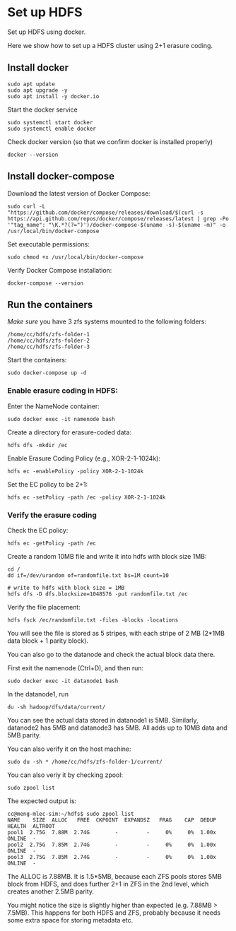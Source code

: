 # Set up HDFS

Set up HDFS using docker.

Here we show how to set up a HDFS cluster using 2+1 erasure coding.

## Install docker

```
sudo apt update
sudo apt upgrade -y
sudo apt install -y docker.io
```

Start the docker service

```
sudo systemctl start docker
sudo systemctl enable docker
```

Check docker version (so that we confirm docker is installed properly)
```
docker --version
```

## Install docker-compose

Download the latest version of Docker Compose:

```
sudo curl -L "https://github.com/docker/compose/releases/download/$(curl -s https://api.github.com/repos/docker/compose/releases/latest | grep -Po '"tag_name": "\K.*?(?=")')/docker-compose-$(uname -s)-$(uname -m)" -o /usr/local/bin/docker-compose
```

Set executable permissions:

```
sudo chmod +x /usr/local/bin/docker-compose
```

Verify Docker Compose installation:
```
docker-compose --version
```

## Run the containers

*Make sure* you have 3 zfs systems mounted to the following folders:
```
/home/cc/hdfs/zfs-folder-1
/home/cc/hdfs/zfs-folder-2
/home/cc/hdfs/zfs-folder-3
```

Start the containers:
```
sudo docker-compose up -d
```

### Enable erasure coding in HDFS:

Enter the NameNode container:
```
sudo docker exec -it namenode bash
```

Create a directory for erasure-coded data:
```
hdfs dfs -mkdir /ec
```

Enable Erasure Coding Policy (e.g., XOR-2-1-1024k):
```
hdfs ec -enablePolicy -policy XOR-2-1-1024k
```

Set the EC policy to be 2+1:
```
hdfs ec -setPolicy -path /ec -policy XOR-2-1-1024k
```

### Verify the erasure coding
Check the EC policy:
```
hdfs ec -getPolicy -path /ec
```

Create a random 10MB file and write it into hdfs with block size 1MB:
```
cd /
dd if=/dev/urandom of=randomfile.txt bs=1M count=10

# write to hdfs with block size = 1MB
hdfs dfs -D dfs.blocksize=1048576 -put randomfile.txt /ec
```

Verify the file placement:
```
hdfs fsck /ec/randomfile.txt -files -blocks -locations
```

You will see the file is stored as 5 stripes, with each stripe of 2 MB (2*1MB data block + 1 parity block).

You can also go to the datanode and check the actual block data there.

First exit the namenode (Ctrl+D), and then run:
```
sudo docker exec -it datanode1 bash
```

In the datanode1, run
```
du -sh hadoop/dfs/data/current/
```

You can see the actual data stored in datanode1 is 5MB. Similarly, datanode2 has 5MB and datanode3 has 5MB. All adds up to 10MB data and 5MB parity.

You can also verify it on the host machine:
```
sudo du -sh * /home/cc/hdfs/zfs-folder-1/current/
```

You can also veriy it by checking zpool:

```
sudo zpool list
```

The expected output is:

```
cc@meng-mlec-sim:~/hdfs$ sudo zpool list
NAME    SIZE  ALLOC   FREE  CKPOINT  EXPANDSZ   FRAG    CAP  DEDUP    HEALTH  ALTROOT
pool1  2.75G  7.88M  2.74G        -         -     0%     0%  1.00x    ONLINE  -
pool2  2.75G  7.85M  2.74G        -         -     0%     0%  1.00x    ONLINE  -
pool3  2.75G  7.85M  2.74G        -         -     0%     0%  1.00x    ONLINE  -
```

The ALLOC is 7.88MB. It is 1.5*5MB, because each ZFS pools stores 5MB block from HDFS, and does further 2+1 in ZFS in the 2nd level, which creates another 2.5MB parity.

You might notice the size is slightly higher than expected (e.g. 7.88MB > 7.5MB). This happens for both HDFS and ZFS, probably because
it needs some extra space for storing metadata etc.